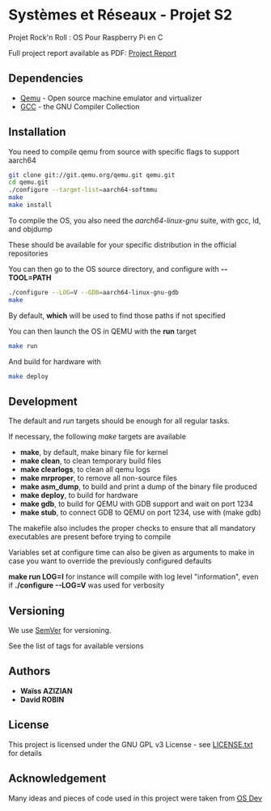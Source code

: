# Systèmes et Réseaux - Projet S2 #

Projet Rock'n Roll : OS Pour Raspberry Pi en C

Full project report available as PDF: [Project Report](sysres-os_project-report.pdf)

## Dependencies ##

- [Qemu](https://www.qemu.org/) - Open source machine emulator and virtualizer
- [GCC](https://gcc.gnu.org/) - the GNU Compiler Collection


## Installation ##

You need to compile qemu from source with specific flags to support aarch64

```bash
git clone git://git.qemu.org/qemu.git qemu.git
cd qemu.git
./configure --target-list=aarch64-softmmu
make
make install
```

To compile the OS, you also need the *aarch64-linux-gnu* suite, with gcc, ld, and objdump

These should be available for your specific distribution in the official repositories

You can then go to the OS source directory, and configure with **--TOOL=PATH**

```bash
./configure --LOG=V --GDB=aarch64-linux-gnu-gdb
make
```

By default, **which** will be used to find those paths if not specified

You can then launch the OS in QEMU with the **run** target

```bash
make run
```

And build for hardware with

```bash
make deploy
```

## Development ##

The default and *run* targets should be enough for all regular tasks.

If necessary, the following *make* targets are available
- **make**, by default, make binary file for kernel
- **make clean**, to clean temporary build files
- **make clearlogs**, to clean all qemu logs
- **make mrproper**, to remove all non-source files
- **make asm_dump**, to build and print a dump of the binary file produced
- **make deploy**, to build for hardware
- **make gdb**, to build for QEMU with GDB support and wait on port 1234
- **make stub**, to connect GDB to QEMU on port 1234, use with (make gdb)

The makefile also includes the proper checks to ensure that all mandatory
executables are present before trying to compile

Variables set at configure time can also be given as arguments to make
in case you want to override the previously configured defaults

**make run LOG=I** for instance will compile with log level "information", even
if **./configure --LOG=V** was used for verbosity

## Versioning ##

We use [SemVer](https://semver.org/) for versioning.

See the list of tags for available versions

## Authors ##

 - **Waïss AZIZIAN**
 - **David ROBIN**

## License ##

This project is licensed under the GNU GPL v3 License - see [LICENSE.txt](LICENSE.txt) for details

## Acknowledgement ##

Many ideas and pieces of code used in this project were taken from [OS Dev](https://wiki.osdev.org/)

